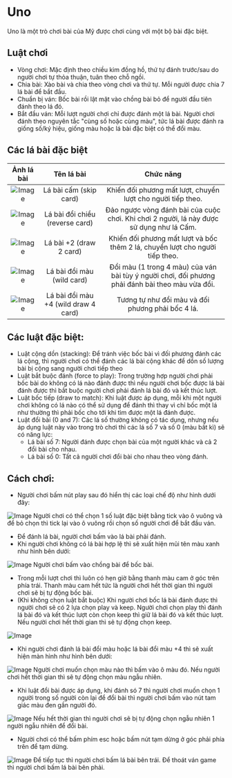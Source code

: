 # Uno
 Uno là một trò chơi bài của Mỹ được chơi cùng với một bộ bài đặc biệt.
## Luật chơi
  - Vòng chơi: Mặc định theo chiều kim đồng hồ, thứ tự đánh trước/sau do người chơi tự thỏa thuận, tuân theo chỗ ngồi.  
  - Chia bài: Xào bài và chia theo vòng chơi và thứ tự. Mỗi người được chia 7 lá bài để bắt đầu.  
  - Chuẩn bị ván: Bốc bài rồi lật mặt vào chồng bài bỏ để người đầu tiên đánh theo lá đó.  
  - Bắt đầu ván: Mỗi lượt người chơi chỉ được đánh một lá bài. Người chơi đánh theo nguyên tắc "cùng số hoặc cùng màu", tức lá bài được đánh ra giống số/ký hiệu, giống màu hoặc lá bài đặc biệt có thể đổi màu.  
## Các lá bài đặc biệt
  | Ảnh lá bài       | Tên lá bài        | Chức năng        |
|:-----------:|:-----------:|:------------:|
| ![Image](https://github.com/user-attachments/assets/5de49969-8622-400e-a82d-7944ae3e30d1)  | Lá bài cấm (skip card)   | Khiến đối phương mất lượt, chuyển lượt cho người tiếp theo.   |
| ![Image](https://github.com/user-attachments/assets/dcec66c9-2661-4400-a4bb-40a92d95757c)  | Lá bài đổi chiều (reverse card)   | Đảo ngược vòng đánh bài của cuộc chơi. Khi chơi 2 người, lá này được sử dụng như lá Cấm.   |
| ![Image](https://github.com/user-attachments/assets/b7514ff4-3c2c-4729-8d06-52d271e83388)  | Lá bài +2 (draw 2 card)   | Khiến đối phương mất lượt và bốc thêm 2 lá, chuyển lượt cho người tiếp theo.   |
| ![Image](https://github.com/user-attachments/assets/e0fb600a-84a1-49c3-8798-9c94eb5f38b2)  | Lá bài đổi màu (wild card)   | Đổi màu (1 trong 4 màu) của ván bài tùy ý người chơi, đối phương phải đánh bài theo màu vừa đổi.  |
| ![Image](https://github.com/user-attachments/assets/ac191e13-1191-419d-9afa-7b588d8ba7c7)  | Lá bài đổi màu +4 (wild draw 4 card)    | Tương tự như đổi màu và đối phương phải bốc 4 lá.   |
## Các luật đặc biệt:
  - Luật cộng dồn (stacking): Để tránh việc bốc bài vì đối phương đánh các lá cộng, thì người chơi có thể đánh các lá bài cộng khác để dồn số lượng bài bị cộng sang người chơi tiếp theo
  - Luật bắt buộc đánh (force to play): Trong trường hợp người chơi phải bốc bài do không có lá nào đánh được thì nếu người chơi bốc được lá bài đánh được thì bắt buộc người chơi phải đánh lá bài đó và kết thúc lượt.
  - Luật bốc tiếp (draw to match): Khi luật được áp dụng, mỗi khi một người chơi không có lá nào có thể sử dụng để đánh thì thay vì chỉ bốc một lá như thường thì phải bốc cho tới khi tìm được một lá đánh được.
  - Luật đổi bài (0 and 7): Các lá số thường không có tác dụng, nhưng nếu áp dụng luật này vào trong trò chơi thì các lá số 7 và số 0 (màu bất kì) sẽ có năng lực:
    + Lá bài số 7: Người đánh được chọn bài của một người khác và cả 2 đổi bài cho nhau.
    + Lá bài số 0: Tất cả người chơi đổi bài cho nhau theo vòng đánh.
## Cách chơi:  
 - Người chơi bấm nút play sau đó hiển thị các loại chế độ như hình dưới đây:

 ![Image](https://github.com/user-attachments/assets/8f89feb8-9b7c-4d78-a602-40a8305f664f)
   Người chơi có thể chọn 1 số luật đặc biệt bằng tick vào ô vuông và để bỏ chọn thì tick lại vào ô vuông rồi chọn số người chơi để bắt đầu ván.
 - Để đánh lá bài, người chơi bấm vào lá bài phải đánh.
 - Khi người chơi không có lá bài hợp lệ thì sẽ xuất hiện mũi tên màu xanh như hình bên dưới:

 ![Image](https://github.com/user-attachments/assets/f8b345fb-08ff-475a-9faf-f501eb562745)
    Người chơi bấm vào chồng bài để bốc bài.
  - Trong mỗi lượt chơi thì luôn có hẹn giờ bằng thanh màu cam ở góc trên phía trái. Thanh màu cam hết tức là người chơi hết thời gian thì người chơi sẽ bị tự động bốc bài.
  - (Khi không chọn luật bắt buộc) Khi người chơi bốc lá bài đánh được thì người chơi sẽ có 2 lựa chọn play và keep. Người chơi chọn play thì đánh lá bài đó và kết thúc lượt còn chọn keep thì giữ lá bài đó và kết thúc lượt. Nếu người chơi hết thời gian thì sẽ tự động chọn keep.

![Image](https://github.com/user-attachments/assets/4cbe6971-3085-4719-b162-45e262a4918f)

  - Khi người chơi đánh lá bài đổi màu hoặc lá bài đổi màu +4 thì sẽ xuất hiện màn hình như hình bên dưới: 
  
![Image](https://github.com/user-attachments/assets/d70361af-7754-4d8a-af27-9621e3fa546e)
    Người chơi muốn chọn màu nào thì bấm vào ô màu đó. Nếu người chơi hết thời gian thì sẽ tự động chọn màu ngẫu nhiên.
  - Khi luật đổi bài được áp dụng, khi đánh só 7 thì người chơi muốn chọn 1 người trong số người còn lại để đổi bài thì người chơi bấm vào nút tam giác màu đen gần người đó.

![Image](https://github.com/user-attachments/assets/b2c99a8a-d66d-4443-a8bf-bc176162bf4f)
    Nếu hết thời gian thì người chơi sẽ bị tự động chọn ngẫu nhiên 1 người ngẫu nhiên để đổi bài.
  - Người chơi có thể bấm phím esc hoặc bấm nút tạm dừng ở góc phải phía trên để tạm dừng.

![Image](https://github.com/user-attachments/assets/426c62f5-d833-48cc-802a-9200b52f0993)
    Để tiếp tục thì người chơi bấm lá bài bên trái.
    Để thoát ván game thì người chơi bấm lá bài bên phải.

